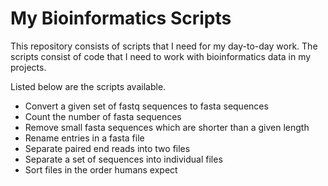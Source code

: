 # My Bioinformatics Scripts
This repository consists of scripts that I need for my day-to-day work. The scripts consist of code that I need to work with bioinformatics data in my projects. 

Listed below are the scripts available.
* Convert a given set of fastq sequences to fasta sequences
* Count the number of fasta sequences
* Remove small fasta sequences which are shorter than a given length
* Rename entries in a fasta file
* Separate paired end reads into two files
* Separate a set of sequences into individual files
* Sort files in the order humans expect
